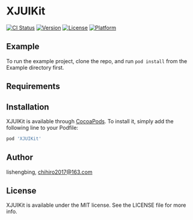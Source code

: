 # XJUIKit

[![CI Status](http://img.shields.io/travis/lishengbing/XJUIKit.svg?style=flat)](https://travis-ci.org/lishengbing/XJUIKit)
[![Version](https://img.shields.io/cocoapods/v/XJUIKit.svg?style=flat)](http://cocoapods.org/pods/XJUIKit)
[![License](https://img.shields.io/cocoapods/l/XJUIKit.svg?style=flat)](http://cocoapods.org/pods/XJUIKit)
[![Platform](https://img.shields.io/cocoapods/p/XJUIKit.svg?style=flat)](http://cocoapods.org/pods/XJUIKit)

## Example

To run the example project, clone the repo, and run `pod install` from the Example directory first.

## Requirements

## Installation

XJUIKit is available through [CocoaPods](http://cocoapods.org). To install
it, simply add the following line to your Podfile:

```ruby
pod 'XJUIKit'
```

## Author

lishengbing, chihiro2017@163.com

## License

XJUIKit is available under the MIT license. See the LICENSE file for more info.

